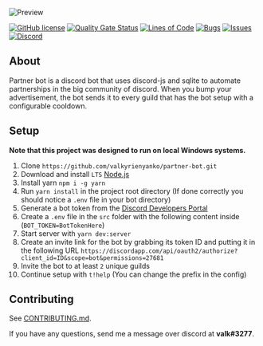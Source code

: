 ![Preview](https://i.gyazo.com/6fe2e372a70364f9cee3d2a96af1ddaf.png)

[![GitHub license](https://img.shields.io/github/license/valkyrienyanko/partner-bot?color=brightgreen)](https://github.com/valkyrienyanko/partner-bot/blob/master/LICENSE)
[![Quality Gate Status](https://sonarcloud.io/api/project_badges/measure?project=valkyrienyanko_partner-bot&metric=alert_status)](https://sonarcloud.io/dashboard?id=valkyrienyanko_partner-bot)
[![Lines of Code](https://sonarcloud.io/api/project_badges/measure?project=valkyrienyanko_partner-bot&metric=ncloc)](https://sonarcloud.io/dashboard?id=valkyrienyanko_partner-bot)
[![Bugs](https://sonarcloud.io/api/project_badges/measure?project=valkyrienyanko_partner-bot&metric=bugs)](https://sonarcloud.io/dashboard?id=valkyrienyanko_partner-bot)
[![Issues](https://img.shields.io/github/issues/valkyrienyanko/partner-bot)](https://github.com/valkyrienyanko/partner-bot/issues)
[![Discord](https://img.shields.io/discord/453710350454620160.svg)](https://discordapp.com/invite/N9QVxbM)

## About
Partner bot is a discord bot that uses discord-js and sqlite to automate partnerships in the big community of discord. When you bump your advertisement, the bot sends it to every guild that has the bot setup with a configurable cooldown.

## Setup
**Note that this project was designed to run on local Windows systems.**
1. Clone `https://github.com/valkyrienyanko/partner-bot.git`
2. Download and install `LTS` [Node.js](https://nodejs.org/en/)
3. Install yarn `npm i -g yarn`
4. Run `yarn install` in the project root directory (If done correctly you should notice a `.env` file in your bot directory)
5. Generate a bot token from the [Discord Developers Portal](https://discordapp.com/developers/applications/)
6. Create a `.env` file in the `src` folder with the following content inside (`BOT_TOKEN=BotTokenHere`)
7. Start server with `yarn dev:server`
8. Create an invite link for the bot by grabbing its token ID and putting it in the following URL `https://discordapp.com/api/oauth2/authorize?client_id=ID&scope=bot&permissions=27681`
9. Invite the bot to at least `2` unique guilds
10. Continue setup with `t!help` (You can change the prefix in the config)

## Contributing
See [CONTRIBUTING.md](https://github.com/valkyrienyanko/partner-bot/blob/master/.github/CONTRIBUTING.md).

If you have any questions, send me a message over discord at **valk#3277**.
